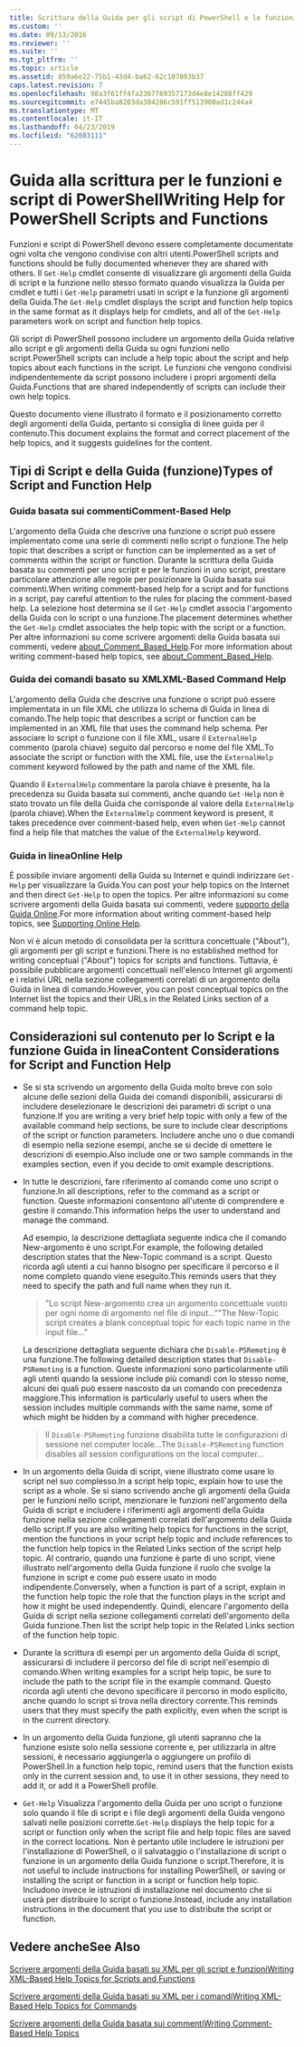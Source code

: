 ```yaml
---
title: Scrittura della Guida per gli script di PowerShell e le funzioni | Microsoft Docs
ms.custom: ''
ms.date: 09/13/2016
ms.reviewer: ''
ms.suite: ''
ms.tgt_pltfrm: ''
ms.topic: article
ms.assetid: 859a6e22-75b1-43d4-ba62-62c107803b37
caps.latest.revision: 7
ms.openlocfilehash: 98a3f61ff4fa2367f69357173d4e8e14288ff429
ms.sourcegitcommit: e7445ba8203da304286c591ff513900ad1c244a4
ms.translationtype: MT
ms.contentlocale: it-IT
ms.lasthandoff: 04/23/2019
ms.locfileid: "62083111"
---
```

# <a name="writing-help-for-powershell-scripts-and-functions"></a><span data-ttu-id="9633f-102">Guida alla scrittura per le funzioni e script di PowerShell</span><span class="sxs-lookup"><span data-stu-id="9633f-102">Writing Help for PowerShell Scripts and Functions</span></span>

<span data-ttu-id="9633f-103">Funzioni e script di PowerShell devono essere completamente documentate ogni volta che vengono condivise con altri utenti.</span><span class="sxs-lookup"><span data-stu-id="9633f-103">PowerShell scripts and functions should be fully documented whenever they are shared with others.</span></span>
<span data-ttu-id="9633f-104">Il `Get-Help` cmdlet consente di visualizzare gli argomenti della Guida di script e la funzione nello stesso formato quando visualizza la Guida per cmdlet e tutti i `Get-Help` parametri usati in script e la funzione gli argomenti della Guida.</span><span class="sxs-lookup"><span data-stu-id="9633f-104">The `Get-Help` cmdlet displays the script and function help topics in the same format as it displays help for cmdlets, and all of the `Get-Help` parameters work on script and function help topics.</span></span>

<span data-ttu-id="9633f-105">Gli script di PowerShell possono includere un argomento della Guida relative allo script e gli argomenti della Guida su ogni funzioni nello script.</span><span class="sxs-lookup"><span data-stu-id="9633f-105">PowerShell scripts can include a help topic about the script and help topics about each functions in the script.</span></span>
<span data-ttu-id="9633f-106">Le funzioni che vengono condivisi indipendentemente da script possono includere i propri argomenti della Guida.</span><span class="sxs-lookup"><span data-stu-id="9633f-106">Functions that are shared independently of scripts can include their own help topics.</span></span>

<span data-ttu-id="9633f-107">Questo documento viene illustrato il formato e il posizionamento corretto degli argomenti della Guida, pertanto si consiglia di linee guida per il contenuto.</span><span class="sxs-lookup"><span data-stu-id="9633f-107">This document explains the format and correct placement of the help topics, and it suggests guidelines for the content.</span></span>

## <a name="types-of-script-and-function-help"></a><span data-ttu-id="9633f-108">Tipi di Script e della Guida (funzione)</span><span class="sxs-lookup"><span data-stu-id="9633f-108">Types of Script and Function Help</span></span>

### <a name="comment-based-help"></a><span data-ttu-id="9633f-109">Guida basata sui commenti</span><span class="sxs-lookup"><span data-stu-id="9633f-109">Comment-Based Help</span></span>
<span data-ttu-id="9633f-110">L'argomento della Guida che descrive una funzione o script può essere implementato come una serie di commenti nello script o funzione.</span><span class="sxs-lookup"><span data-stu-id="9633f-110">The help topic that describes a script or function can be implemented as a set of comments within the script or function.</span></span>
<span data-ttu-id="9633f-111">Durante la scrittura della Guida basata su commenti per uno script e per le funzioni in uno script, prestare particolare attenzione alle regole per posizionare la Guida basata sui commenti.</span><span class="sxs-lookup"><span data-stu-id="9633f-111">When writing comment-based help for a script and for functions in a script, pay careful attention to the rules for placing the comment-based help.</span></span>
<span data-ttu-id="9633f-112">La selezione host determina se il `Get-Help` cmdlet associa l'argomento della Guida con lo script o una funzione.</span><span class="sxs-lookup"><span data-stu-id="9633f-112">The placement determines whether the `Get-Help` cmdlet associates the help topic with the script or a function.</span></span>
<span data-ttu-id="9633f-113">Per altre informazioni su come scrivere argomenti della Guida basata sui commenti, vedere [about_Comment_Based_Help](/powershell/module/microsoft.powershell.core/about/about_comment_based_help).</span><span class="sxs-lookup"><span data-stu-id="9633f-113">For more information about writing comment-based help topics, see [about_Comment_Based_Help](/powershell/module/microsoft.powershell.core/about/about_comment_based_help).</span></span>

### <a name="xml-based-command-help"></a><span data-ttu-id="9633f-114">Guida dei comandi basato su XML</span><span class="sxs-lookup"><span data-stu-id="9633f-114">XML-Based Command Help</span></span>
<span data-ttu-id="9633f-115">L'argomento della Guida che descrive una funzione o script può essere implementata in un file XML che utilizza lo schema di Guida in linea di comando.</span><span class="sxs-lookup"><span data-stu-id="9633f-115">The help topic that describes a script or function can be implemented in an XML file that uses the command help schema.</span></span>
<span data-ttu-id="9633f-116">Per associare lo script o funzione con il file XML, usare il `ExternalHelp` commento (parola chiave) seguito dal percorso e nome del file XML.</span><span class="sxs-lookup"><span data-stu-id="9633f-116">To associate the script or function with the XML file, use the `ExternalHelp` comment keyword followed by the path and name of the XML file.</span></span>

<span data-ttu-id="9633f-117">Quando il `ExternalHelp` commentare la parola chiave è presente, ha la precedenza su Guida basata sui commenti, anche quando `Get-Help` non è stato trovato un file della Guida che corrisponde al valore della `ExternalHelp` (parola chiave).</span><span class="sxs-lookup"><span data-stu-id="9633f-117">When the `ExternalHelp` comment keyword is present, it takes precedence over comment-based help, even when `Get-Help` cannot find a help file that matches the value of the `ExternalHelp` keyword.</span></span>

### <a name="online-help"></a><span data-ttu-id="9633f-118">Guida in linea</span><span class="sxs-lookup"><span data-stu-id="9633f-118">Online Help</span></span>
<span data-ttu-id="9633f-119">È possibile inviare argomenti della Guida su Internet e quindi indirizzare `Get-Help` per visualizzare la Guida.</span><span class="sxs-lookup"><span data-stu-id="9633f-119">You can post your help topics on the Internet and then direct `Get-Help` to open the topics.</span></span>
<span data-ttu-id="9633f-120">Per altre informazioni su come scrivere argomenti della Guida basata sui commenti, vedere [supporto della Guida Online](../module/supporting-online-help.md).</span><span class="sxs-lookup"><span data-stu-id="9633f-120">For more information about writing comment-based help topics, see [Supporting Online Help](../module/supporting-online-help.md).</span></span>

<span data-ttu-id="9633f-121">Non vi è alcun metodo di consolidata per la scrittura concettuale ("About"), gli argomenti per gli script e funzioni.</span><span class="sxs-lookup"><span data-stu-id="9633f-121">There is no established method for writing conceptual ("About") topics for scripts and functions.</span></span>
<span data-ttu-id="9633f-122">Tuttavia, è possibile pubblicare argomenti concettuali nell'elenco Internet gli argomenti e i relativi URL nella sezione collegamenti correlati di un argomento della Guida in linea di comando.</span><span class="sxs-lookup"><span data-stu-id="9633f-122">However, you can post conceptual topics on the Internet list the topics and their URLs in the Related Links section of a command help topic.</span></span>

## <a name="content-considerations-for-script-and-function-help"></a><span data-ttu-id="9633f-123">Considerazioni sul contenuto per lo Script e la funzione Guida in linea</span><span class="sxs-lookup"><span data-stu-id="9633f-123">Content Considerations for Script and Function Help</span></span>

- <span data-ttu-id="9633f-124">Se si sta scrivendo un argomento della Guida molto breve con solo alcune delle sezioni della Guida dei comandi disponibili, assicurarsi di includere deselezionare le descrizioni dei parametri di script o una funzione.</span><span class="sxs-lookup"><span data-stu-id="9633f-124">If you are writing a very brief help topic with only a few of the available command help sections, be sure to include clear descriptions of the script or function parameters.</span></span> <span data-ttu-id="9633f-125">Includere anche uno o due comandi di esempio nella sezione esempi, anche se si decide di omettere le descrizioni di esempio.</span><span class="sxs-lookup"><span data-stu-id="9633f-125">Also include one or two sample commands in the examples section, even if you decide to omit example descriptions.</span></span>

- <span data-ttu-id="9633f-126">In tutte le descrizioni, fare riferimento al comando come uno script o funzione.</span><span class="sxs-lookup"><span data-stu-id="9633f-126">In all descriptions, refer to the command as a script or function.</span></span> <span data-ttu-id="9633f-127">Queste informazioni consentono all'utente di comprendere e gestire il comando.</span><span class="sxs-lookup"><span data-stu-id="9633f-127">This information helps the user to understand and manage the command.</span></span>

  <span data-ttu-id="9633f-128">Ad esempio, la descrizione dettagliata seguente indica che il comando New-argomento è uno script.</span><span class="sxs-lookup"><span data-stu-id="9633f-128">For example, the following detailed description states that the New-Topic command is a script.</span></span> <span data-ttu-id="9633f-129">Questo ricorda agli utenti a cui hanno bisogno per specificare il percorso e il nome completo quando viene eseguito.</span><span class="sxs-lookup"><span data-stu-id="9633f-129">This reminds users that they need to specify the path and full name when they run it.</span></span>

  > <span data-ttu-id="9633f-130">"Lo script New-argomento crea un argomento concettuale vuoto per ogni nome di argomento nel file di input..."</span><span class="sxs-lookup"><span data-stu-id="9633f-130">"The New-Topic script creates a blank conceptual topic for each topic name in the input file..."</span></span>

  <span data-ttu-id="9633f-131">La descrizione dettagliata seguente dichiara che `Disable-PSRemoting` è una funzione.</span><span class="sxs-lookup"><span data-stu-id="9633f-131">The following detailed description states that `Disable-PSRemoting` is a function.</span></span> <span data-ttu-id="9633f-132">Queste informazioni sono particolarmente utili agli utenti quando la sessione include più comandi con lo stesso nome, alcuni dei quali può essere nascosto da un comando con precedenza maggiore.</span><span class="sxs-lookup"><span data-stu-id="9633f-132">This information is particularly useful to users when the session includes multiple commands with the same name, some of which might be hidden by a command with higher precedence.</span></span>

  > <span data-ttu-id="9633f-133">Il `Disable-PSRemoting` funzione disabilita tutte le configurazioni di sessione nel computer locale...</span><span class="sxs-lookup"><span data-stu-id="9633f-133">The `Disable-PSRemoting` function disables all session configurations on the local computer...</span></span>

- <span data-ttu-id="9633f-134">In un argomento della Guida di script, viene illustrato come usare lo script nel suo complesso.</span><span class="sxs-lookup"><span data-stu-id="9633f-134">In a script help topic, explain how to use the script as a whole.</span></span> <span data-ttu-id="9633f-135">Se si siano scrivendo anche gli argomenti della Guida per le funzioni nello script, menzionare le funzioni nell'argomento della Guida di script e includere i riferimenti agli argomenti della Guida funzione nella sezione collegamenti correlati dell'argomento della Guida dello script.</span><span class="sxs-lookup"><span data-stu-id="9633f-135">If you are also writing help topics for functions in the script, mention the functions in your script help topic and include references to the function help topics in the Related Links section of the script help topic.</span></span> <span data-ttu-id="9633f-136">Al contrario, quando una funzione è parte di uno script, viene illustrato nell'argomento della Guida funzione il ruolo che svolge la funzione in script e come può essere usato in modo indipendente.</span><span class="sxs-lookup"><span data-stu-id="9633f-136">Conversely, when a function is part of a script, explain in the function help topic the role that the function plays in the script and how it might be used independently.</span></span> <span data-ttu-id="9633f-137">Quindi, elencare l'argomento della Guida di script nella sezione collegamenti correlati dell'argomento della Guida funzione.</span><span class="sxs-lookup"><span data-stu-id="9633f-137">Then list the script help topic in the Related Links section of the function help topic.</span></span>

- <span data-ttu-id="9633f-138">Durante la scrittura di esempi per un argomento della Guida di script, assicurarsi di includere il percorso del file di script nell'esempio di comando.</span><span class="sxs-lookup"><span data-stu-id="9633f-138">When writing examples for a script help topic, be sure to include the path to the script file in the example command.</span></span> <span data-ttu-id="9633f-139">Questo ricorda agli utenti che devono specificare il percorso in modo esplicito, anche quando lo script si trova nella directory corrente.</span><span class="sxs-lookup"><span data-stu-id="9633f-139">This reminds users that they must specify the path explicitly, even when the script is in the current directory.</span></span>

- <span data-ttu-id="9633f-140">In un argomento della Guida funzione, gli utenti sapranno che la funzione esiste solo nella sessione corrente e, per utilizzarla in altre sessioni, è necessario aggiungerla o aggiungere un profilo di PowerShell.</span><span class="sxs-lookup"><span data-stu-id="9633f-140">In a function help topic, remind users that the function exists only in the current session and, to use it in other sessions, they need to add it, or add it a PowerShell profile.</span></span>

- <span data-ttu-id="9633f-141">`Get-Help` Visualizza l'argomento della Guida per uno script o funzione solo quando il file di script e i file degli argomenti della Guida vengono salvati nelle posizioni corrette.</span><span class="sxs-lookup"><span data-stu-id="9633f-141">`Get-Help` displays the help topic for a script or function only when the script file and help topic files are saved in the correct locations.</span></span> <span data-ttu-id="9633f-142">Non è pertanto utile includere le istruzioni per l'installazione di PowerShell, o il salvataggio o l'installazione di script o funzione in un argomento della Guida funzione o script.</span><span class="sxs-lookup"><span data-stu-id="9633f-142">Therefore, it is not useful to include instructions for installing PowerShell, or saving or installing the script or function in a script or function help topic.</span></span> <span data-ttu-id="9633f-143">Includono invece le istruzioni di installazione nel documento che si userà per distribuire lo script o funzione.</span><span class="sxs-lookup"><span data-stu-id="9633f-143">Instead, include any installation instructions in the document that you use to distribute the script or function.</span></span>

## <a name="see-also"></a><span data-ttu-id="9633f-144">Vedere anche</span><span class="sxs-lookup"><span data-stu-id="9633f-144">See Also</span></span>

 [<span data-ttu-id="9633f-145">Scrivere argomenti della Guida basati su XML per gli script e funzioni</span><span class="sxs-lookup"><span data-stu-id="9633f-145">Writing XML-Based Help Topics for Scripts and Functions</span></span>](./writing-xml-based-help-topics-for-scripts-and-functions.md)

 [<span data-ttu-id="9633f-146">Scrivere argomenti della Guida basati su XML per i comandi</span><span class="sxs-lookup"><span data-stu-id="9633f-146">Writing XML-Based Help Topics for Commands</span></span>](./writing-xml-based-help-topics-for-commands.md)

 [<span data-ttu-id="9633f-147">Scrivere argomenti della Guida basata sui commenti</span><span class="sxs-lookup"><span data-stu-id="9633f-147">Writing Comment-Based Help Topics</span></span>](./writing-comment-based-help-topics.md)
